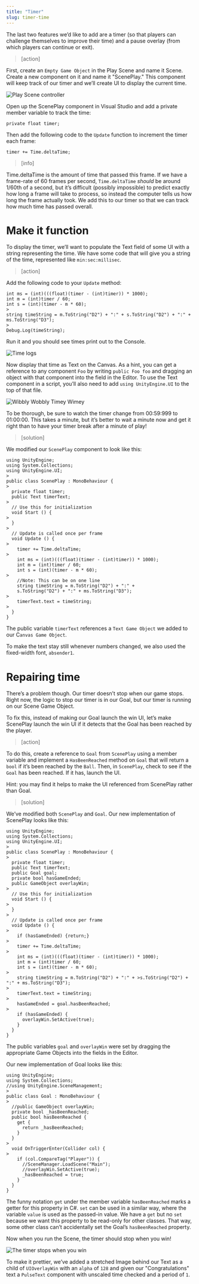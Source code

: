 ```yaml
---
title: "Timer"
slug: timer-time
---
```


The last two features we’d like to add are a timer (so that players can challenge themselves to improve their time) and a pause overlay (from which players can continue or exit).

> [action]
>
First, create an `Empty Game Object` in the Play Scene and name it Scene. Create a new component on it and name it "ScenePlay."  This component will keep track of our timer and we’ll create UI to display the current time.
>
![Play Scene controller](../assets/image_56.png)
>
Open up the ScenePlay component in Visual Studio and add a private member variable to track the time:
>
```
private float timer;
```
>
Then add the following code to the `Update` function to increment the timer each frame:
>
```
timer += Time.deltaTime;
```

<!--  -->

> [info]
>
Time.deltaTime is the amount of time that passed this frame. If we have a frame-rate of 60 frames per second, `Time.deltaTime` *should* be around 1/60th of a second, but it’s difficult (possibly impossible) to predict exactly how long a frame will take to process, so instead the computer tells us how long the frame actually took. We add this to our timer so that we can track how much time has passed overall.

# Make it function

To display the timer, we’ll want to populate the Text field of some UI with a string representing the time. We have some code that will give you a string of the time, represented like `min:sec:millisec`.

> [action]
>
Add the following code to your `Update` method:
>
```
int ms = (int)(((float)(timer - (int)timer)) * 1000);
int m = (int)timer / 60;
int s = (int)(timer - m * 60);
>
string timeString = m.ToString("D2") + ":" + s.ToString("D2") + ":" + ms.ToString("D3");
>
Debug.Log(timeString);
```
>
Run it and you should see times print out to the Console.
>
![Time logs](../assets/image_57.png)
>
Now display that time as Text on the Canvas. As a hint, you can get a reference to any component `Foo` by writing `public Foo foo` and dragging an object with that component into the field in the Editor. To use the Text component in a script, you’ll also need to add `using UnityEngine.UI` to the top of that file.
>
![Wibbly Wobbly Timey Wimey](../assets/image35.gif)

To be thorough, be sure to watch the timer change from 00:59:999 to 01:00:00. This takes a minute, but it’s better to wait a minute now and get it right than to have your timer break after a minute of play!

> [solution]
>
We modified our `ScenePlay` component to look like this:
>
```
using UnityEngine;
using System.Collections;
using UnityEngine.UI;
>
public class ScenePlay : MonoBehaviour {
>
  private float timer;
  public Text timerText;
>
  // Use this for initialization
  void Start () {
>
  }
>
  // Update is called once per frame
  void Update () {
>
    timer += Time.deltaTime;
>
    int ms = (int)(((float)(timer - (int)timer)) * 1000);
    int m = (int)timer / 60;
    int s = (int)(timer - m * 60);
>
    //Note: This can be on one line
    string timeString = m.ToString("D2") + ":" +
    s.ToString("D2") + ":" + ms.ToString("D3");
>
    timerText.text = timeString;
>
  }
}
```
>
The public variable `timerText` references a `Text Game Object` we added to our C`anvas Game Object`.
>
To make the text stay still whenever numbers changed, we also used the fixed-width font, `absender1`.

# Repairing time

There’s a problem though. Our timer doesn’t stop when our game stops. Right now, the logic to stop our timer is in our Goal, but our timer is running on our Scene Game Object.

To fix this, instead of making our Goal launch the win UI, let’s make ScenePlay launch the win UI if it detects that the Goal has been reached by the player.

> [action]
>
To do this, create a reference to `Goal` from `ScenePlay` using a member variable and implement a `HasBeenReached` method on `Goal` that will return a `bool` if it’s been reached by the `Ball`. Then, in `ScenePlay`, check to see if the `Goal` has been reached. If it has, launch the UI.

Hint: you may find it helps to make the UI referenced from ScenePlay rather than Goal.

> [solution]
>
We’ve modified both `ScenePlay` and `Goal`. Our new implementation of ScenePlay looks like this:
>
```
using UnityEngine;
using System.Collections;
using UnityEngine.UI;
>
public class ScenePlay : MonoBehaviour {
>
  private float timer;
  public Text timerText;
  public Goal goal;
  private bool hasGameEnded;
  public GameObject overlayWin;
>
  // Use this for initialization
  void Start () {
>
  }
>
  // Update is called once per frame
  void Update () {
>
    if (hasGameEnded) {return;}
>
    timer += Time.deltaTime;
>
    int ms = (int)(((float)(timer - (int)timer)) * 1000);
    int m = (int)timer / 60;
    int s = (int)(timer - m * 60);
>
    string timeString = m.ToString("D2") + ":" + >s.ToString("D2") + ":" + ms.ToString("D3");
>
    timerText.text = timeString;
>
    hasGameEnded = goal.hasBeenReached;
>
    if (hasGameEnded) {
      overlayWin.SetActive(true);
    }
  }
}
```
>
The public variables `goal` and `overlayWin` were set by dragging the appropriate Game Objects into the fields in the Editor.
>
Our new implementation of Goal looks like this:
>
```
using UnityEngine;
using System.Collections;
//using UnityEngine.SceneManagement;
>
public class Goal : MonoBehaviour {
>
  //public GameObject overlayWin;
  private bool _hasBeenReached;
  public bool hasBeenReached {
    get {
      return _hasBeenReached;
    }
  }
>
  void OnTriggerEnter(Collider col) {
>
    if (col.CompareTag("Player")) {
      //SceneManager.LoadScene("Main");
      //overlayWin.SetActive(true);
      _hasBeenReached = true;
    }
  }
}
```
>
The funny notation `get` under the member variable `hasBeenReached` marks a getter for this property in C#. `set` can be used in a similar way, where the variable `value` is used as the passed-in value. We have a `get` but no `set` because we want this property to be read-only for other classes. That way, some other class can’t accidentally set the Goal’s `hasBeenReached` property.

Now when you run the Scene, the timer should stop when you win!

![The timer stops when you win](../assets/image32.gif)

To make it prettier, we’ve added a stretched Image behind our Text as a child of `UIOverlayWin` with an `alpha` of `128` and given our "Congratulations" text a `PulseText` component with unscaled time checked and a period of `1`.
